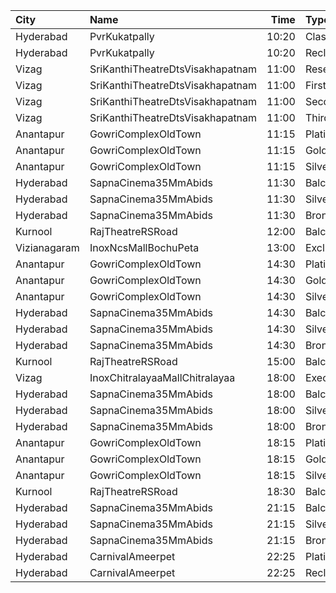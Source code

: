 | City         | Name                             |  Time | Type            | Price | Capacity | Booked |
| :----------- | :------------------------------- | ----: | :-------------- | ----: | -------: | -----: |
| Hyderabad    | PvrKukatpally                    | 10:20 | Classic         |  150₹ |      135 |    135 |
| Hyderabad    | PvrKukatpally                    | 10:20 | Recliner        |  250₹ |        9 |      9 |
| Vizag        | SriKanthiTheatreDtsVisakhapatnam | 11:00 | ReservedClass   |   50₹ |      195 |    134 |
| Vizag        | SriKanthiTheatreDtsVisakhapatnam | 11:00 | FirstClass      |   40₹ |      167 |    128 |
| Vizag        | SriKanthiTheatreDtsVisakhapatnam | 11:00 | SecondClass     |   30₹ |      125 |    125 |
| Vizag        | SriKanthiTheatreDtsVisakhapatnam | 11:00 | ThirdClass      |   20₹ |      122 |    122 |
| Anantapur    | GowriComplexOldTown              | 11:15 | Platinum        |  110₹ |      244 |    140 |
| Anantapur    | GowriComplexOldTown              | 11:15 | Gold            |   70₹ |      134 |    134 |
| Anantapur    | GowriComplexOldTown              | 11:15 | Silver          |   30₹ |      106 |    106 |
| Hyderabad    | SapnaCinema35MmAbids             | 11:30 | Balcony         |  100₹ |      324 |    270 |
| Hyderabad    | SapnaCinema35MmAbids             | 11:30 | Silver          |   70₹ |      228 |    164 |
| Hyderabad    | SapnaCinema35MmAbids             | 11:30 | Bronze          |   50₹ |      144 |    144 |
| Kurnool      | RajTheatreRSRoad                 | 12:00 | Balcony         |  100₹ |      387 |    235 |
| Vizianagaram | InoxNcsMallBochuPeta             | 13:00 | Exclusive       |  150₹ |       97 |      0 |
| Anantapur    | GowriComplexOldTown              | 14:30 | Platinum        |  110₹ |      244 |    140 |
| Anantapur    | GowriComplexOldTown              | 14:30 | Gold            |   70₹ |      134 |    134 |
| Anantapur    | GowriComplexOldTown              | 14:30 | Silver          |   30₹ |      106 |    106 |
| Hyderabad    | SapnaCinema35MmAbids             | 14:30 | Balcony         |  100₹ |      324 |    270 |
| Hyderabad    | SapnaCinema35MmAbids             | 14:30 | Silver          |   70₹ |      228 |    164 |
| Hyderabad    | SapnaCinema35MmAbids             | 14:30 | Bronze          |   50₹ |      144 |    144 |
| Kurnool      | RajTheatreRSRoad                 | 15:00 | Balcony         |  100₹ |      387 |    235 |
| Vizag        | InoxChitralayaaMallChitralayaa   | 18:00 | Executive       |  150₹ |       53 |      0 |
| Hyderabad    | SapnaCinema35MmAbids             | 18:00 | Balcony         |  100₹ |      324 |    270 |
| Hyderabad    | SapnaCinema35MmAbids             | 18:00 | Silver          |   70₹ |      228 |    164 |
| Hyderabad    | SapnaCinema35MmAbids             | 18:00 | Bronze          |   50₹ |      144 |    144 |
| Anantapur    | GowriComplexOldTown              | 18:15 | Platinum        |  110₹ |      244 |    140 |
| Anantapur    | GowriComplexOldTown              | 18:15 | Gold            |   70₹ |      134 |    134 |
| Anantapur    | GowriComplexOldTown              | 18:15 | Silver          |   30₹ |      106 |    106 |
| Kurnool      | RajTheatreRSRoad                 | 18:30 | Balcony         |  100₹ |      387 |    235 |
| Hyderabad    | SapnaCinema35MmAbids             | 21:15 | Balcony         |  100₹ |      324 |    270 |
| Hyderabad    | SapnaCinema35MmAbids             | 21:15 | Silver          |   70₹ |      228 |    164 |
| Hyderabad    | SapnaCinema35MmAbids             | 21:15 | Bronze          |   50₹ |      144 |    144 |
| Hyderabad    | CarnivalAmeerpet                 | 22:25 | PlatinumOffline |  150₹ |      240 |      0 |
| Hyderabad    | CarnivalAmeerpet                 | 22:25 | ReclinerOffline |  250₹ |       30 |      0 |